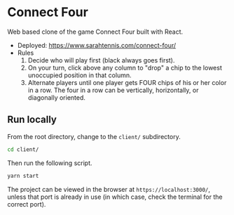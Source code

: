 # Connect Four

Web based clone of the game Connect Four built with React.

- Deployed: https://www.sarahtennis.com/connect-four/
- Rules
  1. Decide who will play first (black always goes first).
  2. On your turn, click above any column to "drop" a chip to the lowest unoccupied position in that column.
  3. Alternate players until one player gets FOUR chips of his or her color in a row. The four in a row can be vertically, horizontally, or diagonally oriented.

## Run locally

From the root directory, change to the `client/` subdirectory.

```sh
cd client/
```

Then run the following script.

```sh
yarn start
```

The project can be viewed in the browser at `https://localhost:3000/`, unless that port is already in use (in which case, check the terminal for the correct port).
